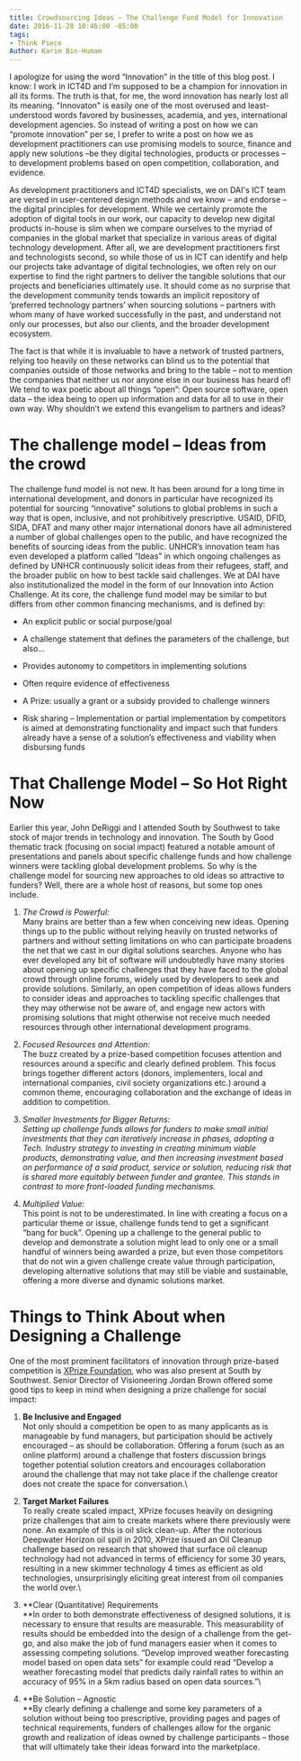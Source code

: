 ```yaml
---
title: Crowdsourcing Ideas – The Challenge Fund Model for Innovation
date: 2016-11-28 10:46:00 -05:00
tags:
- Think Piece
Author: Karim Bin-Humam
---
```


I apologize for using the word “Innovation” in the title of this blog post. I know: I work in ICT4D and I’m supposed to be a champion for innovation in all its forms. The truth is that, for me, the word innovation has nearly lost all its meaning. "Innovaton" is easily one of the most overused and least-understood words favored by businesses, academia, and yes, international development agencies. So instead of writing a post on how we can “promote innovation” per se, I prefer to write a post on how we as development practitioners can use promising models to source, finance and apply new solutions –be they digital technologies, products or processes – to development problems based on open competition, collaboration, and evidence.

<!--more-->

As development practitioners and ICT4D specialists, we on DAI's ICT team are versed in user-centered design methods and we know – and endorse – the digital principles for development. While we certainly promote the adoption of digital tools in our work, our capacity to develop new digital products in-house is slim when we compare ourselves to the myriad of companies in the global market that specialize in various areas of digital technology development. After all, we are development practitioners first and technologists second, so while those of us in ICT can identify and help our projects take advantage of digital technologies, we often rely on our expertise to find the right partners to deliver the tangible solutions that our projects and beneficiaries ultimately use. It should come as no surprise that the development community tends towards an implicit repository of ‘preferred technology partners’ when sourcing solutions – partners with whom many of have worked successfully in the past, and understand not only our processes, but also our clients, and the broader development ecosystem.

The fact is that while it is invaluable to have a network of trusted partners, relying too heavily on these networks can blind us to the potential that companies outside of those networks and bring to the table – not to mention the companies that neither us nor anyone else in our business has heard of! We tend to wax poetic about all things “open”: Open source software, open data – the idea being to open up information and data for all to use in their own way. Why shouldn’t we extend this evangelism to partners and ideas?

# The challenge model – Ideas from the crowd

The challenge fund model is not new. It has been around for a long time in international development, and donors in particular have recognized its potential for sourcing “innovative” solutions to global problems in such a way that is open, inclusive, and not prohibitively prescriptive. USAID, DFID, SIDA, DFAT and many other major international donors have all administered a number of global challenges open to the public, and have recognized the benefits of sourcing ideas from the public. UNHCR’s innovation team has even developed a platform called “Ideas” in which ongoing challenges as defined by UNHCR continuously solicit ideas from their refugees, staff, and the broader public on how to best tackle said challenges. We at DAI have also institutionalized the model in the form of our Innovation into Action Challenge. At its core, the challenge fund model may be similar to but differs from other common financing mechanisms, and is defined by:

* An explicit public or social purpose/goal

* A challenge statement that defines the parameters of the challenge, but also…

* Provides autonomy to competitors in implementing solutions

* Often require evidence of effectiveness

* A Prize: usually a grant or a subsidy provided to challenge winners

* Risk sharing – Implementation or partial implementation by competitors is aimed at demonstrating functionality and impact such that funders already have a sense of a solution’s effectiveness and viability when disbursing funds

# That Challenge Model – So Hot Right Now

Earlier this year, John DeRiggi and I attended South by Southwest to take stock of major trends in technology and innovation. The South by Good thematic track (focusing on social impact) featured a notable amount of presentations and panels about specific challenge funds and how challenge winners were tackling global development problems. So why is the challenge model for sourcing new approaches to old ideas so attractive to funders? Well, there are a whole host of reasons, but some top ones include.

1. *The Crowd is Powerful:*\
   Many brains are better than a few when conceiving new ideas. Opening things up to the public without relying heavily on trusted networks of partners and without setting limitations on who can participate broadens the net that we cast in our digital solutions searches. Anyone who has ever developed any bit of software will undoubtedly have many stories about opening up specific challenges that they have faced to the global crowd through online forums, widely used by developers to seek and provide solutions. Similarly, an open competition of ideas allows funders to consider ideas and approaches to tackling specific challenges that they may otherwise not be aware of, and engage new actors with promising solutions that might otherwise not receive much needed resources through other international development programs.

2. *Focused Resources and Attention:*\
   The buzz created by a prize-based competition focuses attention and resources around a specific and clearly defined problem. This focus brings together different actors (donors, implementers, local and international companies, civil society organizations etc.) around a common theme, encouraging collaboration and the exchange of ideas in addition to competition.

3. *Smaller Investments for Bigger Returns:\
   Setting up challenge funds allows for funders to make small initial investments that they can iteratively increase in phases, adopting a Tech. Industry strategy to investing in creating minimum viable products, demonstrating value, and then increasing investment based on performance of a said product, service or solution, reducing risk that is shared more equitably between funder and grantee. This stands in contrast to more front-loaded funding mechanisms.* 

4. *Multiplied Value:*\
   This point is not to be underestimated. In line with creating a focus on a particular theme or issue, challenge funds tend to get a significant “bang for buck”. Opening up a challenge to the general public to develop and demonstrate a solution might lead to only one or a small handful of winners being awarded a prize, but even those competitors that do not win a given challenge create value through participation, developing alternative solutions that may still be viable and sustainable, offering a more diverse and dynamic solutions market.

# Things to Think About when Designing a Challenge

One of the most prominent facilitators of innovation through prize-based competition is [XPrize Foundation](http://www.xprize.org/), who was also present at South by Southwest. Senior Director of Visioneering Jordan Brown offered some good tips to keep in mind when designing a prize challenge for social impact:

1. **Be Inclusive and Engaged**\
   Not only should a competition be open to as many applicants as is manageable by fund managers, but participation should be actively encouraged – as should be collaboration. Offering a forum (such as an online platform) around a challenge that fosters discussion brings together potential solution creators and encourages collaboration around the challenge that may not take place if the challenge creator does not create the space for conversation.\

2. **Target Market Failures**\
   To really create scaled impact, XPrize focuses heavily on designing prize challenges that aim to create markets where there previously were none. An example of this is oil slick clean-up. After the notorious Deepwater Horizon oil spill in 2010, XPrize issued an Oil Cleanup challenge based on research that showed that surface oil cleanup technology had not advanced in terms of efficiency for some 30 years, resulting in a new skimmer technology 4 times as efficient as old technologies, unsurprisingly eliciting great interest from oil companies the world over.\

3. **Clear (Quantitative) Requirements\
   **In order to both demonstrate effectiveness of designed solutions, it is necessary to ensure that results are measurable. This measurability of results should be embedded into the design of a challenge from the get-go, and also make the job of fund managers easier when it comes to assessing competing solutions. “Develop improved weather forecasting model based on open data sets” for example could read “Develop a weather forecasting model that predicts daily rainfall rates to within an accuracy of 95% in a 5km radius based on open data sources.”\

4. **Be Solution – Agnostic\
   **By clearly defining a challenge and some key parameters of a solution without being too prescriptive, providing pages and pages of technical requirements, funders of challenges allow for the organic growth and realization of ideas owned by challenge participants – those that will ultimately take their ideas forward into the marketplace.